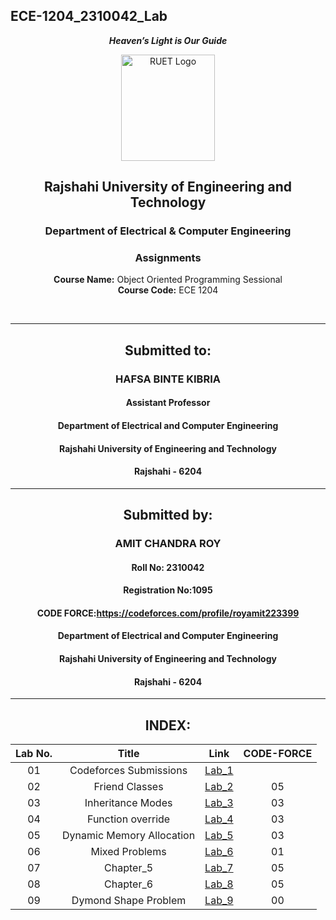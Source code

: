 ## ECE-1204_2310042_Lab
<div align="center">
  
_**Heaven’s Light is Our Guide**_
</div>

<p align="center">
  <img src="https://github.com/user-attachments/assets/18531be8-2a84-4bea-9027-5f1c40549dfa" alt="RUET Logo" style="width:150px;height:170px;">
</p>

<div align="center">
  
  ## **Rajshahi University of Engineering and Technology** <br> 
  ### **Department of Electrical & Computer Engineering**
  ### **Assignments**<br>
  **Course Name:** Object Oriented Programming Sessional <br>
  **Course Code:** ECE 1204
</div>
<br>
<div align="center">

---  
##  Submitted to: 

### **HAFSA BINTE KIBRIA**
#### Assistant Professor
#### Department of Electrical and Computer Engineering
#### Rajshahi University of Engineering and Technology
#### Rajshahi - 6204

---

## Submitted by:

### **AMIT CHANDRA ROY**
#### Roll No: 2310042
#### Registration No:1095
#### CODE FORCE:https://codeforces.com/profile/royamit223399
#### Department of Electrical and Computer Engineering
#### Rajshahi University of Engineering and Technology
#### Rajshahi - 6204

---
</div>

<div align="center">

## INDEX:
| Lab No. | Title | Link | CODE-FORCE |
| :---: | :---: | :---: | :----: |
| 01 | Codeforces Submissions |[Lab_1](https://github.com/Amit2310042/ECE-1204_2310042/blob/main/Lab_01.md)
| 02 | Friend Classes |[Lab_2](https://github.com/Amit2310042/ECE-1204_2310042/blob/main/Lab_02.md) |05|
| 03 | Inheritance Modes |[Lab_3](https://github.com/Amit2310042/ECE-1204_2310042/blob/main/Lab_03.md) |03|
| 04 | Function override |[Lab_4](https://github.com/Amit2310042/ECE-1204_2310042/blob/main/Lab_04.md) |03|
| 05 | Dynamic Memory Allocation |[Lab_5](https://github.com/Amit2310042/ECE-1204_2310042/blob/main/Lab_05.md) |03|
| 06 | Mixed Problems |[Lab_6](https://github.com/Amit2310042/ECE-1204_2310042/blob/main/Lab_06.md) |01|
| 07 | Chapter_5 |[Lab_7](https://github.com/Amit2310042/ECE-1204_2310042/blob/main/Lab_07.md) |05|
| 08 | Chapter_6|[Lab_8](https://github.com/Amit2310042/ECE-1204_2310042/blob/main/Lab_08.md) |05|
| 09 | Dymond Shape Problem|[Lab_9](https://github.com/Amit2310042/ECE-1204_2310042/blob/main/Lab_09.md) |00|


